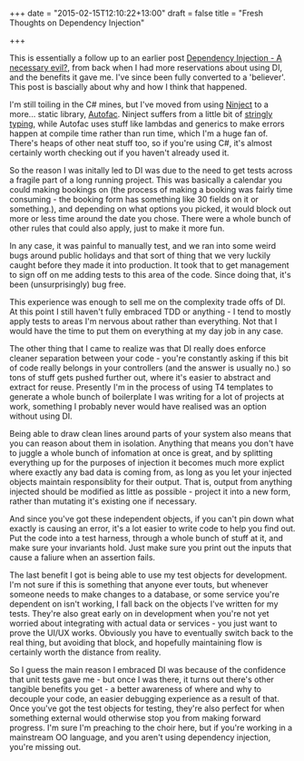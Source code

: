 +++
date = "2015-02-15T12:10:22+13:00"
draft = false
title = "Fresh Thoughts on Dependency Injection"

+++

This is essentially a follow up to an earlier post [Dependency Injection - A necessary evil?](/2014/09/18/dependency-injection-a-necessary-evil/),  from back when I had more reservations about using DI, and the benefits it gave me. I've since been fully converted to a 'believer'. This post is bascially about why and how I think that happened. 

<!--more-->

I'm still toiling in the C# mines, but I've moved from using [Ninject](http://www.ninject.org/) to a more... static library, [Autofac](http://autofac.org/). Ninject suffers from a little bit of [stringly typing](http://blog.codinghorror.com/new-programming-jargon/), while Autofac uses stuff like lambdas and generics to make errors happen at compile time rather than run time, which I'm a huge fan of. There's heaps of other neat stuff too, so if you're using C#, it's almost certainly worth checking out if you haven't already used it.

So the reason I was initally led to DI was due to the need to get tests across a fragile part of a long running project. This was basically a calendar you could making bookings on (the process of making a booking was fairly time consuming - the booking form has something like 30 fields on it or something.), and depending on what options you picked, it would block out more or less time around the date you chose. There were a whole bunch of other rules that could also apply, just to make it more fun. 

In any case, it was painful to manually test, and we ran into some weird bugs around public holidays and that sort of thing that we very luckily caught before they made it into production. It took that to get management to sign off on me adding tests to this area of the code. Since doing that, it's been (unsurprisingly) bug free. 

This experience was enough to sell me on the complexity trade offs of DI. At this point I still haven't fully embraced TDD or anything - I tend to mostly apply tests to areas I'm nervous about rather than everything. Not that I would have the time to put them on everything at my day job in any case. 

The other thing that I came to realize was that DI really does enforce cleaner separation between your code - you're constantly asking if this bit of code really belongs in your controllers (and the answer is usually no.) so tons of stuff gets pushed further out, where it's easier to abstract and extract for reuse. Presently I'm in the process of using T4 templates to generate a whole bunch of boilerplate I was writing for a lot of projects at work, something I probably never would have realised was an option without using DI.

Being able to draw clean lines around parts of your system also means that you can reason about them in isolation. Anything that means you don't have to juggle a whole bunch of infomation at once is great, and by splitting everything up for the purposes of injection it becomes much more explict where exactly any bad data is coming from, as long as you let your injected objects maintain responsiblity for their output. That is, output from anything injected should be modified as little as possible - project it into a new form, rather than mutating it's existing one if necessary.

And since you've got these independent objects, if you can't pin down what exactly is causing an error, it's a lot easier to write code to help you find out. Put the code into a test harness, through a whole bunch of stuff at it, and make sure your invariants hold. Just make sure you print out the inputs that cause a faliure when an assertion fails.

The last benefit I got is being able to use my test objects for development. I'm not sure if this is something that anyone ever touts, but whenever someone needs to make changes to a database, or some service you're dependent on isn't working, I fall back on the objects I've written for my tests. They're also great early on in development when you're not yet worried about integrating with actual data or services - you just want to prove the UI/UX works. Obviously you have to eventually switch back to the real thing, but avoiding that block, and hopefully maintaining flow is certainly worth the distance from reality.

So I guess the main reason I embraced DI was because of the confidence that unit tests gave me - but once I was there, it turns out there's other tangible benefits you get - a better awareness of where and why to decouple your code, an easier debugging experience as a result of that. Once you've got the test objects for testing, they're also perfect for when something external would otherwise stop you from making forward progress. I'm sure I'm preaching to the choir here, but if you're working in a mainstream OO language, and you aren't using dependency injection, you're missing out.